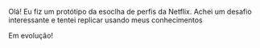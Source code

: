Olá!
Eu fiz um protótipo da esoclha de perfis da Netflix. Achei um desafio interessante e tentei replicar usando meus conhecimentos

Em evolução!
